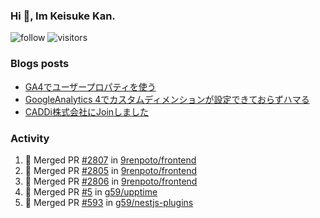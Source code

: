 ### Hi 👋, Im Keisuke Kan.

<!--
**9renpoto/9renpoto** is a ✨ _special_ ✨ repository because its `README.md` (this file) appears on your GitHub profile.

Here are some ideas to get you started:

- 🔭 I’m currently working on ...
- 🌱 I’m currently learning ...
- 👯 I’m looking to collaborate on ...
- 🤔 I’m looking for help with ...
- 💬 Ask me about ...
- 📫 How to reach me: ...
- 😄 Pronouns: ...
- ⚡ Fun fact: ...
-->

![follow](https://img.shields.io/github/followers/9renpoto?label=Follow&style=social)
![visitors](https://komarev.com/ghpvc/?username=9renpoto&label=Profile%20views&color=0e75b6&style=flat)

### Blogs posts

<!-- BLOG-POST-LIST:START -->
- [GA4でユーザープロパティを使う](https://9renpoto.dev/2021/02/21/google-analytics-4-user-properties/)
- [GoogleAnalytics 4でカスタムディメンションが設定できておらずハマる](https://9renpoto.dev/2021/02/13/google-analytics-4/)
- [CADDi株式会社にJoinしました](https://9renpoto.dev/2020/12/05/join/)
<!-- BLOG-POST-LIST:END -->

### Activity

<!--START_SECTION:activity-->
1. 🎉 Merged PR [#2807](https://github.com/9renpoto/frontend/pull/2807) in [9renpoto/frontend](https://github.com/9renpoto/frontend)
2. 🎉 Merged PR [#2805](https://github.com/9renpoto/frontend/pull/2805) in [9renpoto/frontend](https://github.com/9renpoto/frontend)
3. 🎉 Merged PR [#2806](https://github.com/9renpoto/frontend/pull/2806) in [9renpoto/frontend](https://github.com/9renpoto/frontend)
4. 🎉 Merged PR [#5](https://github.com/g59/upptime/pull/5) in [g59/upptime](https://github.com/g59/upptime)
5. 🎉 Merged PR [#593](https://github.com/g59/nestjs-plugins/pull/593) in [g59/nestjs-plugins](https://github.com/g59/nestjs-plugins)
<!--END_SECTION:activity-->

<!--START_SECTION:waka-->
<!--END_SECTION:waka-->